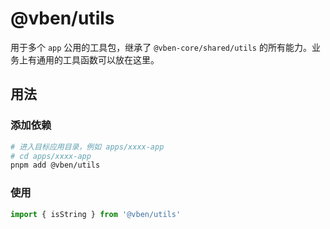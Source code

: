 # @vben/utils

用于多个 `app` 公用的工具包，继承了 `@vben-core/shared/utils` 的所有能力。业务上有通用的工具函数可以放在这里。

## 用法

### 添加依赖

```bash
# 进入目标应用目录，例如 apps/xxxx-app
# cd apps/xxxx-app
pnpm add @vben/utils
```

### 使用

```ts
import { isString } from '@vben/utils'
```
